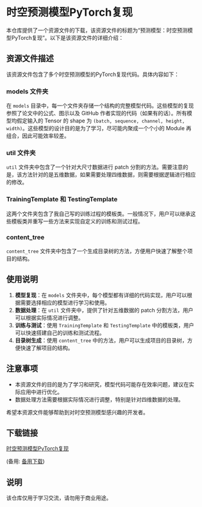 # 时空预测模型PyTorch复现

本仓库提供了一个资源文件的下载，该资源文件的标题为“预测模型：时空预测模型PyTorch复现”。以下是该资源文件的详细介绍：

## 资源文件描述

该资源文件包含了多个时空预测模型的PyTorch复现代码。具体内容如下：

### models 文件夹
在 `models` 目录中，每一个文件夹存储一个结构的完整模型代码。这些模型的复现参照了论文中的公式、图示以及 GitHub 作者实现的代码（如果有的话）。所有模型均假定输入的 Tensor 的 shape 为 `(batch, sequence, channel, height, width)`。这些模型的设计目的是为了学习，尽可能内聚成一个个小的 Module 再组合，因此可能效率较差。

### util 文件夹
`util` 文件夹中包含了一个针对大尺寸数据进行 patch 分割的方法。需要注意的是，该方法针对的是五维数据，如果需要处理四维数据，则需要根据逻辑进行相应的修改。

### TrainingTemplate 和 TestingTemplate
这两个文件夹包含了我自己写的训练过程的模板类。一般情况下，用户可以继承这些模板类并重写一些方法来实现自定义的训练和测试过程。

### content_tree
`content_tree` 文件夹中包含了一个生成目录树的方法，方便用户快速了解整个项目的结构。

## 使用说明

1. **模型复现**：在 `models` 文件夹中，每个模型都有详细的代码实现，用户可以根据需要选择相应的模型进行学习和使用。
2. **数据处理**：在 `util` 文件夹中，提供了针对五维数据的 patch 分割方法，用户可以根据实际情况进行调整。
3. **训练与测试**：使用 `TrainingTemplate` 和 `TestingTemplate` 中的模板类，用户可以快速搭建自己的训练和测试流程。
4. **目录树生成**：使用 `content_tree` 中的方法，用户可以生成项目的目录树，方便快速了解项目的结构。

## 注意事项

- 本资源文件的目的是为了学习和研究，模型代码可能存在效率问题，建议在实际应用中进行优化。
- 数据处理方法需要根据实际情况进行调整，特别是针对四维数据的处理。

希望本资源文件能够帮助到对时空预测模型感兴趣的开发者。

## 下载链接
[时空预测模型PyTorch复现](https://pan.quark.cn/s/6e8737dafd67) 

(备用: [备用下载](https://pan.baidu.com/s/1u1rpaEt4udYxtBFw8qRWQQ?pwd=1234))

## 说明

该仓库仅用于学习交流，请勿用于商业用途。
